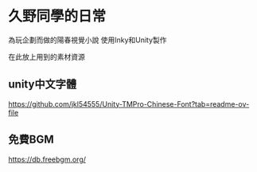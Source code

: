 # 久野同學的日常
為玩企劃而做的陽春視覺小說
使用Inky和Unity製作

在此放上用到的素材資源
## unity中文字體
https://github.com/jkl54555/Unity-TMPro-Chinese-Font?tab=readme-ov-file
## 免費BGM
https://db.freebgm.org/
